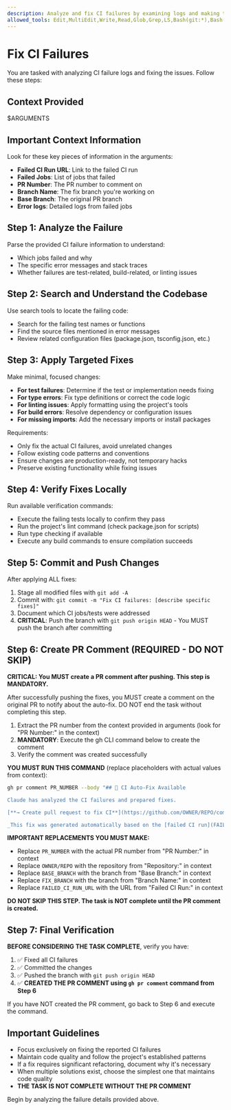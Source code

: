 ```yaml
---
description: Analyze and fix CI failures by examining logs and making targeted fixes
allowed_tools: Edit,MultiEdit,Write,Read,Glob,Grep,LS,Bash(git:*),Bash(bun:*),Bash(npm:*),Bash(npx:*),Bash(gh:*)
---
```


# Fix CI Failures

You are tasked with analyzing CI failure logs and fixing the issues. Follow these steps:

## Context Provided

$ARGUMENTS

## Important Context Information

Look for these key pieces of information in the arguments:

- **Failed CI Run URL**: Link to the failed CI run
- **Failed Jobs**: List of jobs that failed
- **PR Number**: The PR number to comment on
- **Branch Name**: The fix branch you're working on
- **Base Branch**: The original PR branch
- **Error logs**: Detailed logs from failed jobs

## Step 1: Analyze the Failure

Parse the provided CI failure information to understand:

- Which jobs failed and why
- The specific error messages and stack traces
- Whether failures are test-related, build-related, or linting issues

## Step 2: Search and Understand the Codebase

Use search tools to locate the failing code:

- Search for the failing test names or functions
- Find the source files mentioned in error messages
- Review related configuration files (package.json, tsconfig.json, etc.)

## Step 3: Apply Targeted Fixes

Make minimal, focused changes:

- **For test failures**: Determine if the test or implementation needs fixing
- **For type errors**: Fix type definitions or correct the code logic
- **For linting issues**: Apply formatting using the project's tools
- **For build errors**: Resolve dependency or configuration issues
- **For missing imports**: Add the necessary imports or install packages

Requirements:

- Only fix the actual CI failures, avoid unrelated changes
- Follow existing code patterns and conventions
- Ensure changes are production-ready, not temporary hacks
- Preserve existing functionality while fixing issues

## Step 4: Verify Fixes Locally

Run available verification commands:

- Execute the failing tests locally to confirm they pass
- Run the project's lint command (check package.json for scripts)
- Run type checking if available
- Execute any build commands to ensure compilation succeeds

## Step 5: Commit and Push Changes

After applying ALL fixes:

1. Stage all modified files with `git add -A`
2. Commit with: `git commit -m "Fix CI failures: [describe specific fixes]"`
3. Document which CI jobs/tests were addressed
4. **CRITICAL**: Push the branch with `git push origin HEAD` - You MUST push the branch after committing

## Step 6: Create PR Comment (REQUIRED - DO NOT SKIP)

**CRITICAL: You MUST create a PR comment after pushing. This step is MANDATORY.**

After successfully pushing the fixes, you MUST create a comment on the original PR to notify about the auto-fix. DO NOT end the task without completing this step.

1. Extract the PR number from the context provided in arguments (look for "PR Number:" in the context)
2. **MANDATORY**: Execute the gh CLI command below to create the comment
3. Verify the comment was created successfully

**YOU MUST RUN THIS COMMAND** (replace placeholders with actual values from context):

```bash
gh pr comment PR_NUMBER --body "## 🤖 CI Auto-Fix Available

Claude has analyzed the CI failures and prepared fixes.

[**→ Create pull request to fix CI**](https://github.com/OWNER/REPO/compare/BASE_BRANCH...FIX_BRANCH?quick_pull=1)

_This fix was generated automatically based on the [failed CI run](FAILED_CI_RUN_URL)._"
```

**IMPORTANT REPLACEMENTS YOU MUST MAKE:**

- Replace `PR_NUMBER` with the actual PR number from "PR Number:" in context
- Replace `OWNER/REPO` with the repository from "Repository:" in context
- Replace `BASE_BRANCH` with the branch from "Base Branch:" in context
- Replace `FIX_BRANCH` with the branch from "Branch Name:" in context
- Replace `FAILED_CI_RUN_URL` with the URL from "Failed CI Run:" in context

**DO NOT SKIP THIS STEP. The task is NOT complete until the PR comment is created.**

## Step 7: Final Verification

**BEFORE CONSIDERING THE TASK COMPLETE**, verify you have:

1. ✅ Fixed all CI failures
2. ✅ Committed the changes
3. ✅ Pushed the branch with `git push origin HEAD`
4. ✅ **CREATED THE PR COMMENT using `gh pr comment` command from Step 6**

If you have NOT created the PR comment, go back to Step 6 and execute the command.

## Important Guidelines

- Focus exclusively on fixing the reported CI failures
- Maintain code quality and follow the project's established patterns
- If a fix requires significant refactoring, document why it's necessary
- When multiple solutions exist, choose the simplest one that maintains code quality
- **THE TASK IS NOT COMPLETE WITHOUT THE PR COMMENT**

Begin by analyzing the failure details provided above.
